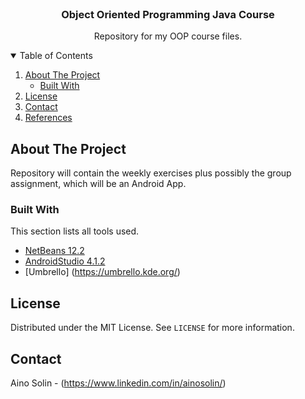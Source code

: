 <!--
*** Thanks for checking out the Best-README-Template. If you have a suggestion
*** that would make this better, please fork the repo and create a pull request
*** or simply open an issue with the tag "enhancement".
*** Thanks again! Now go create something AMAZING! :D
-->



<!-- PROJECT SHIELDS -->
<!--
*** I'm using markdown "reference style" links for readability.
*** Reference links are enclosed in brackets [ ] instead of parentheses ( ).
*** See the bottom of this document for the declaration of the reference variables
*** for contributors-url, forks-url, etc. This is an optional, concise syntax you may use.
*** https://www.markdownguide.org/basic-syntax/#reference-style-links
-->


<!-- PROJECT LOGO -->
<br />
<p align="center">
  </a>

  <h3 align="center">Object Oriented Programming Java Course</h3>

  <p align="center">
    Repository for my OOP course files.
  </p>
</p>



<!-- TABLE OF CONTENTS -->
<details open="open">
  <summary>Table of Contents</summary>
  <ol>
    <li>
      <a href="#about-the-project">About The Project</a>
      <ul>
        <li><a href="#built-with">Built With</a></li>
      </ul>
    </li>
    <li><a href="#license">License</a></li>
    <li><a href="#contact">Contact</a></li>
    <li><a href="#references">References</a></li>
  </ol>
</details>



<!-- ABOUT THE PROJECT -->
## About The Project

Repository will contain the weekly exercises plus possibly the group assignment, which will be an Android App.

### Built With

This section lists all tools used.
* [NetBeans 12.2](https://netbeans.apache.org/)
* [AndroidStudio 4.1.2](https://developer.android.com/studio)
* [Umbrello] (https://umbrello.kde.org/)

<!-- LICENSE -->
## License

Distributed under the MIT License. See `LICENSE` for more information.



<!-- CONTACT -->
## Contact

Aino Solin - (https://www.linkedin.com/in/ainosolin/)
